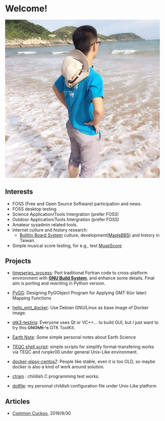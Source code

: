 # Welcome!

<img src="images/photo.jpg" alt="I don't know what it is" height="50%"/>

## Interests

* FOSS (Free and Open Source Software) participation and news.
* FOSS desktop testing
* Science Application/Tools Intergration (prefer FOSS)
* Outdoor Application/Tools Intergration (prefer FOSS)
* Amateur sysadmin related tools.
* Internet culture and history research:
  - [Bullitin Board System](https://zh.wikipedia.org/wiki/BBS) culture, development([MapleBBS](https://www.google.com/search?client=firefox-b-e&q=MapleBBS)) and history in Taiwan.
* Simple musical score testing, for e.g., test [MuseScore](https://musescore.org)

## Projects

* [timeseries_process](https://github.com/sean0921/timeseries_process): Port traditional Fortran code to cross-platform environment with [**GNU Build System**](https://en.wikipedia.org/wiki/GNU_Build_System), and enhance some details.  Final aim is porting and rewriting in Python version.

* [PyGG](https://github.com/sean0921/PyGG): Designing PyGObject Program for Applying GMT 6(or later) Mapping Functions 

* [hello_gmt_docker](https://github.com/sean0921/hello_gmt_docker): Use Debian GNU/Linux as base image of Docker image.

* [gtk3-testing](https://github.com/sean0921/gtk3-testing): Everyone uses Qt or VC++... to build GUI, but I just want to try this <s>GNOME
's</s> GTK ToolKit.

* [Earth Note](https://earthnote.github.io): Some simple personal notes about Earth Science

* [TEQC shell script](https://github.com/sean0921/teqc_sh_script): simple scripts for simplify format-transfering works via TEQC and runpkr00 under general Unix-Like environment.

* [docker-gipsy-centos7](https://github.com/sean0921/docker-gipsy-centos7): People like stable, even it is too OLD, so maybe docker is also a kind of work around solution.

* [ctrain](https://github.com/sean0921/ctrain) : childish C programming test works.

* [dotfile](https://github.com/sean0921/dotfile): my personal childish configuration file under Unix-Like platform 

## Articles

* [Common Cuckoo](articles/cuckoo), 2019/9/30

